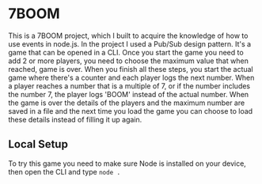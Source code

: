 # 7BOOM
This is a 7BOOM project, which I built to acquire the knowledge of how to use events in node.js.
In the project I used a Pub/Sub design pattern.
It's a game that can be opened in a CLI.
Once you start the game you need to add 2 or more players, you need to choose the maximum value that when reached, game is over.
When you finish all these steps, you start the actual game where there's a counter and each player logs the next number. When a player reaches a number that is a multiple of 7, or if the number includes the number 7, the player logs 'BOOM' instead of the actual number.
When the game is over the details of the players and the maximum number are saved in a file and the next time you load the game you can choose to load these details instead of filling it up again.
## Local Setup
To try this game you need to make sure Node is installed on your device, then open the CLI and type `node .`
